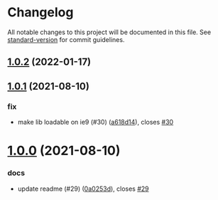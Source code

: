 # Changelog

All notable changes to this project will be documented in this file. See [standard-version](https://github.com/conventional-changelog/standard-version) for commit guidelines.

## [1.0.2](https://github.com/socketio/base64-arraybuffer/compare/v1.0.1...v1.0.2) (2022-01-17)



## [1.0.1](https://github.com/niklasvh/base64-arraybuffer/compare/v1.0.0...v1.0.1) (2021-08-10)


### fix

* make lib loadable on ie9 (#30) ([a618d14](https://github.com/niklasvh/base64-arraybuffer/commit/a618d14d323f4eb230321a3609bfbc9f23f430c0)), closes [#30](https://github.com/niklasvh/base64-arraybuffer/issues/30)



# [1.0.0](https://github.com/niklasvh/base64-arraybuffer/compare/v0.2.0...v1.0.0) (2021-08-10)


### docs

* update readme (#29) ([0a0253d](https://github.com/niklasvh/base64-arraybuffer/commit/0a0253dcc2e3f01a1f6d04fa81d578f714fce27f)), closes [#29](https://github.com/niklasvh/base64-arraybuffer/issues/29)
